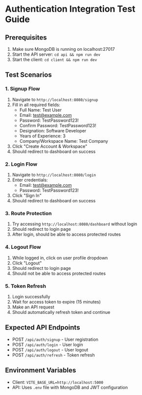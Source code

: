 # Authentication Integration Test Guide

## Prerequisites
1. Make sure MongoDB is running on localhost:27017
2. Start the API server: `cd api && npm run dev`
3. Start the client: `cd client && npm run dev`

## Test Scenarios

### 1. Signup Flow
1. Navigate to `http://localhost:8080/signup`
2. Fill in all required fields:
   - Full Name: Test User
   - Email: test@example.com
   - Password: TestPassword123!
   - Confirm Password: TestPassword123!
   - Designation: Software Developer
   - Years of Experience: 3
   - Company/Workspace Name: Test Company
3. Click "Create Account & Workspace"
4. Should redirect to dashboard on success

### 2. Login Flow
1. Navigate to `http://localhost:8080/login`
2. Enter credentials:
   - Email: test@example.com
   - Password: TestPassword123!
3. Click "Sign In"
4. Should redirect to dashboard on success

### 3. Route Protection
1. Try accessing `http://localhost:8080/dashboard` without login
2. Should redirect to login page
3. After login, should be able to access protected routes

### 4. Logout Flow
1. While logged in, click on user profile dropdown
2. Click "Logout"
3. Should redirect to login page
4. Should not be able to access protected routes

### 5. Token Refresh
1. Login successfully
2. Wait for access token to expire (15 minutes)
3. Make an API request
4. Should automatically refresh token and continue

## Expected API Endpoints
- POST `/api/auth/signup` - User registration
- POST `/api/auth/login` - User login
- POST `/api/auth/logout` - User logout
- POST `/api/auth/refresh` - Token refresh

## Environment Variables
- Client: `VITE_BASE_URL=http://localhost:5000`
- API: Uses `.env` file with MongoDB and JWT configuration
